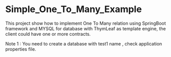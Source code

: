 # Simple_One_To_Many_Example
This project show how to implement One To Many relation using SpringBoot framework and MYSQL for database with ThymLeaf as template engine, the client could have one or more contracts.


Note 1 : You need to create a database with test1 name , check application properties file.
